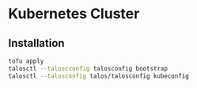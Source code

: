 # Kubernetes Cluster

## Installation

```sh
tofu apply
talosctl --taloscconfig talosconfig bootstrap
talosctl --talosconfig talos/talosconfig kubeconfig
```
